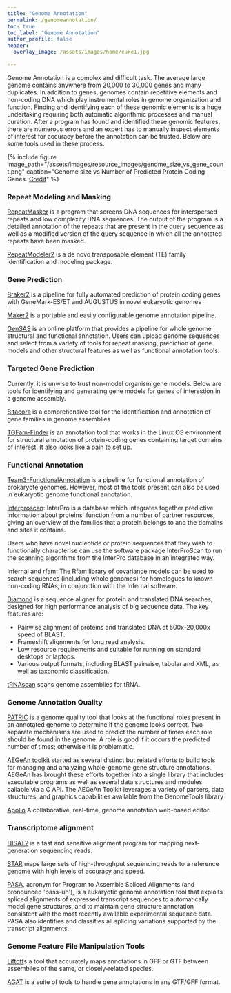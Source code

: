 ```yaml
---
title: "Genome Annotation"
permalink: /genomeannotation/
toc: true
toc_label: "Genome Annotation"
author_profile: false
header:
  overlay_image: /assets/images/home/cuke1.jpg

---
```


<!--- add jbrowse, maybe some notes on how to evaluate gene annotations, transcriptome assembly tools (trinity), gemoma, bitacora, orthofinder -->

Genome Annotation is a complex and difficult task. The average large genome contains anywhere from 20,000 to 30,000 genes and many duplicates. In addition to genes, genomes contain repetitive elements and non-coding DNA which play instrumental roles in genome organization and function. Finding and identifying each of these genomic elements is a huge undertaking requiring both automatic algorithmic processes and manual curation. After a program has found and identified these genomic features, there are numerous errors and an expert has to manually inspect elements of interest for accuracy before the annotation can be trusted. Below are some tools used in these process.

{% include figure image_path="/assets/images/resource_images/genome_size_vs_gene_count.png" caption="Genome size vs Number of Predicted Protein Coding Genes. [Credit](https://commons.wikimedia.org/wiki/File:Genome_size_vs_number_of_genes.svg)" %}

### Repeat Modeling and Masking

[RepeatMasker](http://repeatmasker.org/) is a program that screens DNA sequences for interspersed repeats and low complexity DNA sequences. The output of the program is a detailed annotation of the repeats that are present in the query sequence as well as a modified version of the query sequence in which all the annotated repeats have been masked.  

[RepeatModeler2](https://github.com/Dfam-consortium/RepeatModeler) is a de novo transposable element (TE) family identification and modeling package.   

### Gene Prediction 

[Braker2](http://exon.gatech.edu/braker1.html) is a pipeline for fully automated prediction of protein coding genes with GeneMark-ES/ET and AUGUSTUS in novel eukaryotic genomes    

[Maker2](http://www.yandell-lab.org/software/maker.html) is a portable and easily configurable genome annotation pipeline. 

[GenSAS](https://www.gensas.org/) is an online platform that provides a pipeline for whole genome structural and functional annotation. Users can upload genome sequences and select from a variety of tools for repeat masking, prediction of gene models and other structural features as well as functional annotation tools. 

### Targeted Gene Prediction
Currently, it is unwise to trust non-model organism gene models. Below are tools for identifying and generating gene models for genes of interestion in a genome assembly. 

[Bitacora](https://github.com/molevol-ub/bitacora) is a comprehensive tool for the identification and annotation of gene families in genome assemblies

[TGFam-Finder](https://github.com/tgfam-finder/scripts_ubuntu) is an annotation tool that works in the Linux OS environment for structural annotation of protein-coding genes containing target domains of interest. It also looks like a pain to set up. 

### Functional Annotation

[Team3-FunctionalAnnotation](https://github.com/compgenomics2019/Team3-FunctionalAnnotation) is a pipeline for functional annotation of prokaryote genomes. However, most of the tools present can also be used in eukaryotic genome functional annotation. 

[Interproscan](https://github.com/ebi-pf-team/interproscan): InterPro is a database which integrates together predictive information about proteins' function from a number of partner resources, giving an overview of the families that a protein belongs to and the domains and sites it contains.   

Users who have novel nucleotide or protein sequences that they wish to functionally characterise can use the software package InterProScan to run the scanning algorithms from the InterPro database in an integrated way.

[Infernal and rfam](https://github.com/Rfam/rfam-docs/blob/master/docs/source/genome-annotation.rst): The Rfam library of covariance models can be used to search sequences (including whole genomes) for homologues to known non-coding RNAs, in conjunction with the Infernal software.

[Diamond](https://github.com/bbuchfink/diamond) is a sequence aligner for protein and translated DNA searches, designed for high performance analysis of big sequence data. The key features are:
- Pairwise alignment of proteins and translated DNA at 500x-20,000x speed of BLAST.
- Frameshift alignments for long read analysis.
- Low resource requirements and suitable for running on standard desktops or laptops.
- Various output formats, including BLAST pairwise, tabular and XML, as well as taxonomic classification.

[tRNAscan](http://lowelab.ucsc.edu/tRNAscan-SE/) scans genome assemblies for tRNA.

### Genome Annotation Quality

[PATRIC](https://docs.patricbrc.org/tutorial/genome_quality_report/genome_quality_report.html) is a genome quality tool that looks at the functional roles present in an annotated genome to determine if the genome looks correct. Two separate mechanisms are used to predict the number of times each role should be found in the genome. A role is good if it occurs the predicted number of times; otherwise it is problematic.

[AEGeAn toolkit](https://aegean.readthedocs.io/en/stable/index.html) started as several distinct but related efforts to build tools for managing and analyzing whole-genome gene structure annotations. AEGeAn has brought these efforts together into a single library that includes executable programs as well as several data structures and modules callable via a C API. The AEGeAn Toolkit leverages a variety of parsers, data structures, and graphics capabilities available from the GenomeTools library 

[Apollo](https://genomearchitect.readthedocs.io/en/latest/) A collaborative, real-time, genome annotation web-based editor.

### Transcriptome alignment 

[HISAT2](http://ccb.jhu.edu/software/hisat2/manual.shtml#getting-started-with-hisat2) is a fast and sensitive alignment program for mapping next-generation sequencing reads.

[STAR](https://github.com/alexdobin/STAR) maps large sets of high-throughput sequencing reads to a reference genome with high levels of accuracy and speed.

[PASA](https://github.com/PASApipeline/PASApipeline/wiki), acronym for Program to Assemble Spliced Alignments (and pronounced 'pass-uh'), is a eukaryotic genome annotation tool that exploits spliced alignments of expressed transcript sequences to automatically model gene structures, and to maintain gene structure annotation consistent with the most recently available experimental sequence data. PASA also identifies and classifies all splicing variations supported by the transcript alignments. 

### Genome Feature File Manipulation Tools

[Liftoff](https://github.com/agshumate/Liftoff)s a tool that accurately maps annotations in GFF or GTF between assemblies of the same, or closely-related species.

[AGAT](https://github.com/NBISweden/AGAT/wiki#list-of-agat-tools-v021) is a suite of tools to handle gene annotations in any GTF/GFF format.

